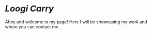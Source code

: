 # *Loogi Carry*
Ahoy and welcome to my page!
Here I will be showcasing my work and where you can contact me

